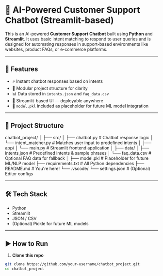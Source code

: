 # 🤖 AI-Powered Customer Support Chatbot (Streamlit-based)

This is an AI-powered **Customer Support Chatbot** built using **Python** and **Streamlit**. It uses basic intent matching to respond to user queries and is designed for automating responses in support-based environments like websites, product FAQs, or e-commerce platforms.

---

## 🚀 Features

- ⚡ Instant chatbot responses based on intents
- 📁 Modular project structure for clarity
- 📊 Data stored in `intents.json` and `faq_data.csv`
- 🔌 Streamlit-based UI — deployable anywhere
- 🧠 `model.pkl` included as placeholder for future ML model integration

---

## 📁 Project Structure

chatbot_project/
│
├── src/
│ ├── chatbot.py # Chatbot response logic
│ └── intent_matcher.py # Matches user input to predefined intents
│
├── app/
│ └── main.py # Streamlit frontend application
│
├── data/
│ ├── intents.json # Predefined intents & sample phrases
│ └── faq_data.csv # Optional FAQ data for fallback
│
├── model.pkl # Placeholder for future ML/NLP model
├── requirements.txt # All Python dependencies
├── README.md # You're here!
└── .vscode/
└── settings.json # (Optional) Editor configs


---

## 🛠️ Tech Stack

- Python
- Streamlit
- JSON / CSV
- (Optional) Pickle for future ML models

---

## ▶️ How to Run

1. **Clone this repo**
```bash
git clone https://github.com/your-username/chatbot_project.git
cd chatbot_project
